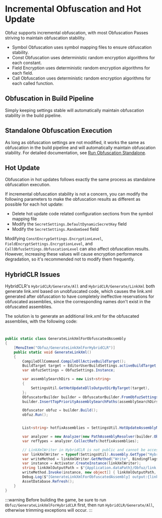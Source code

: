 # Incremental Obfuscation and Hot Update

Obfuz supports incremental obfuscation, with most Obfuscation Passes striving to maintain obfuscation stability.

- Symbol Obfuscation uses symbol mapping files to ensure obfuscation stability.
- Const Obfuscation uses deterministic random encryption algorithms for each constant.
- Field Encryption uses deterministic random encryption algorithms for each field.
- Call Obfuscation uses deterministic random encryption algorithms for each called function.

## Obfuscation in Build Pipeline

Simply keeping settings stable will automatically maintain obfuscation stability in the build pipeline.

## Standalone Obfuscation Execution

As long as obfuscation settings are not modified, it works the same as obfuscation in the build pipeline and will automatically maintain obfuscation stability. For detailed documentation, see [Run Obfuscation Standalone](./run-obfuscation-standalonely).

## Hot Update

Obfuscation in hot updates follows exactly the same process as standalone obfuscation execution.

If incremental obfuscation stability is not a concern, you can modify the following parameters to make the obfuscation results as different as possible for each hot update:

- Delete hot update code related configuration sections from the symbol mapping file
- Modify the `SecretSettings.DefaultDynamicSecretKey` field
- Modify the `SecretSettings.RandomSeed` field

Modifying `ConstEncrypSettings.EncryptionLevel`, `FieldEncryptSettings.EncryptionLevel`, and `CallObfusSettings.ObfuscationLevel` can also affect obfuscation results.
However, increasing these values will cause encryption performance degradation, so it's recommended not to modify them frequently.

## HybridCLR Issues

HybridCLR's `HybridCLR/Generate/All` and `HybridCLR/Generate/LinkXml` both generate link.xml based on unobfuscated code, which causes the link.xml generated after obfuscation to have completely ineffective reservations for obfuscated assemblies, since the corresponding names don't exist in the obfuscated assemblies.

The solution is to generate an additional link.xml for the obfuscated assemblies, with the following code:

```csharp


public static class GenerateLinkXmlForObfuscatedAssembly
{
    [MenuItem("Obfuz/GenerateLinkXmlForHybridCLR")]
    public static void GenerateLinkXml()
    {
        CompileDllCommand.CompileDllActiveBuildTarget();
        BuildTarget target = EditorUserBuildSettings.activeBuildTarget;
        var obfuzSettings = ObfuzSettings.Instance;

        var assemblySearchDirs = new List<string>
        {
            SettingsUtil.GetHotUpdateDllsOutputDirByTarget(target),
        };
        ObfuscatorBuilder builder = ObfuscatorBuilder.FromObfuzSettings(obfuzSettings, target, true);
        builder.InsertTopPriorityAssemblySearchPaths(assemblySearchDirs);

        Obfuscator obfuz = builder.Build();
        obfuz.Run();


        List<string> hotfixAssemblies = SettingsUtil.HotUpdateAssemblyNamesExcludePreserved;

        var analyzer = new Analyzer(new PathAssemblyResolver(builder.ObfuscatedAssemblyOutputPath));
        var refTypes = analyzer.CollectRefs(hotfixAssemblies);

        // LinkXmlWriter in HybridCLR is not public and cannot be accessed in other assemblies, can only be operated through reflection
        var linkXmlWriter = typeof(SettingsUtil).Assembly.GetType("HybridCLR.Editor.Link.LinkXmlWriter");
        var writeMethod = linkXmlWriter.GetMethod("Write", BindingFlags.Public | BindingFlags.Instance);
        var instance = Activator.CreateInstance(linkXmlWriter);
        string linkXmlOutputPath = $"{Application.dataPath}/Obfuz/link.xml";
        writeMethod.Invoke(instance, new object[] { linkXmlOutputPath, refTypes });
        Debug.Log($"[GenerateLinkXmlForObfuscatedAssembly] output:{linkXmlOutputPath}");
        AssetDatabase.Refresh();
    }
}

```

:::warning
Before building the game, be sure to run `Obfuz/GenerateLinkXmlForHybridCLR` first, then run `HybridCLR/Generate/All`, otherwise trimming exceptions will occur.
:::
